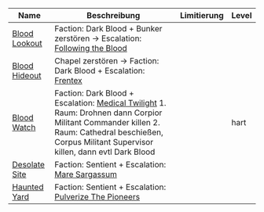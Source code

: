 |Name|Beschreibung|Limitierung|Level|
|---|---|---|---|
|[Blood Lookout](http://de.sistersprobe.wikia.com/wiki/Blood_Lookout)|Faction: <span class="orange">Dark Blood</span> + Bunker zerstören -> Escalation: [Following the Blood](http://de.sistersprobe.wikia.com/wiki/Following_the_Blood)|||
|[Blood Hideout](http://de.sistersprobe.wikia.com/wiki/Blood_Hideout)|Chapel zerstören -> Faction: <span class="orange">Dark Blood</span> + Escalation: [Frentex](http://de.sistersprobe.wikia.com/wiki/Frentex)|||
|[Blood Watch](http://de.sistersprobe.wikia.com/wiki/Blood_Watch)|Faction: <span class="orange">Dark Blood</span> + Escalation: [Medical Twilight](http://de.sistersprobe.wikia.com/wiki/Medical_Twilight) 1. Raum: Drohnen dann Corpior Militant Commander killen 2. Raum: Cathedral beschießen, Corpus Militant Supervisor killen, dann evtl Dark Blood||hart|
|[Desolate Site](http://de.sistersprobe.wikia.com/wiki/Desolate_Site)|Faction: <span class="green">Sentient</span> + Escalation: [Mare Sargassum](http://de.sistersprobe.wikia.com/wiki/Mare_Sargassum)|||
|[Haunted Yard](http://de.sistersprobe.wikia.com/wiki/Haunted_Yard)|Faction: <span class="green">Sentient</span> + Escalation: [Pulverize The Pioneers](http://de.sistersprobe.wikia.com/wiki/Pulverize_The_Pioneers)|||
